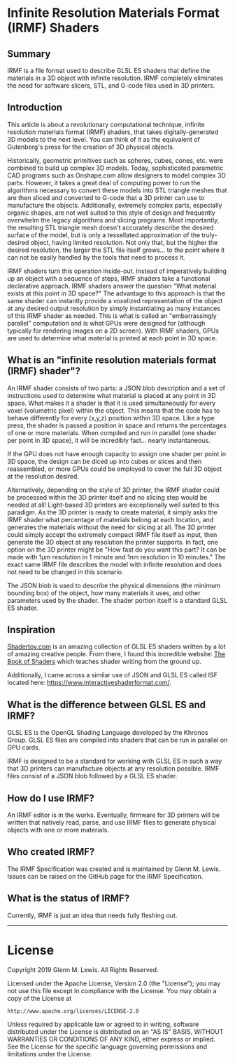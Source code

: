 # Infinite Resolution Materials Format (IRMF) Shaders

## Summary

IRMF is a file format used to describe GLSL ES shaders that define
the materials in a 3D object with infinite resolution. IRMF
completely eliminates the need for software slicers, STL, and G-code
files used in 3D printers.

## Introduction

This article is about a revolutionary computational technique,
infinite resolution materials format (IRMF) shaders, that takes
digitally-generated 3D models to the next level. You can think of it
as the equivalent of Gutenberg's press for the creation of 3D
physical objects.

Historically, geometric primitives such as spheres, cubes, cones,
etc. were combined to build up complex 3D models. Today,
sophisticated parametric CAD programs such as Onshape.com allow
designers to model complex 3D parts. However, it takes a great deal
of computing power to run the algorithms necessary to convert these
models into STL triangle meshes that are then sliced and converted to
G-code that a 3D printer can use to manufacture the
objects. Additionally, extremely complex parts, especially organic
shapes, are not well suited to this style of design and frequently
overwhelm the legacy algorithms and slicing programs. Most
importantly, the resulting STL triangle mesh doesn't accurately
describe the desired surface of the model, but is only a tessellated
approximation of the truly-desired object, having limited
resolution. Not only that, but the higher the desired resolution, the
larger the STL file itself grows... to the point where it can not be
easily handled by the tools that need to process it.

IRMF shaders turn this operation inside-out. Instead of
imperatively building up an object with a sequence of steps, IRMF
shaders take a functional declarative approach. IRMF shaders answer
the question "What material exists at this point in 3D space?" The
advantage to this approach is that the same shader can instantly
provide a voxelized representation of the object at any desired
output resolution by simply instantiating as many instances of this
IRMF shader as needed. This is what is called an "embarrassingly
parallel" computation and is what GPUs were designed for (although
typically for rendering images on a 2D screen). With IRMF shaders,
GPUs are used to determine what material is printed at each point in
3D space.

## What is an "infinite resolution materials format (IRMF) shader"?

An IRMF shader consists of two parts: a JSON blob description and
a set of instructions used to determine what material is placed at
any point in 3D space. What makes it a shader is that it is used
simultaneously for every voxel (volumetric pixel) within the
object. This means that the code has to behave differently for every
(x,y,z) position within 3D space. Like a type press, the shader is
passed a position in space and returns the percentages of one or more
materials. When compiled and run in parallel (one shader per point in
3D space), it will be incredibly fast... nearly instantaneous.

If the GPU does not have enough capacity to assign one shader per
point in 3D space, the design can be diced up into cubes or slices
and then reassembled, or more GPUs could be employed to cover the
full 3D object at the resolution desired.

Alternatively, depending on the style of 3D printer, the IRMF
shader could be processed within the 3D printer itself and no slicing
step would be needed at all! Light-based 3D printers are
exceptionally well suited to this paradigm. As the 3D printer is
ready to create material, it simply asks the IRMF shader what
percentage of materials belong at each location, and generates the
materials without the need for slicing at all. The 3D printer could
simply accept the extremely compact IRMF file itself as input, then
generate the 3D object at any resolution the printer supports. In
fact, one option on the 3D printer might be "How fast do you want
this part? It can be made with 1μm resolution in 1 minute and 1nm
resolution in 10 minutes." The exact same IRMF file describes the
model with infinite resolution and does not need to be changed in
this scenario.

The JSON blob is used to describe the physical dimensions (the
minimum bounding box) of the object, how many materials it uses, and
other parameters used by the shader. The shader portion itself is a
standard GLSL ES shader.

## Inspiration

[Shadertoy.com](https://shadertoy.com) is an amazing collection
of GLSL ES shaders written by a lot of amazing creative people. From
there, I found this incredible website: [The Book of
Shaders](https://thebookofshaders.com/) which teaches shader writing
from the ground up.

Additionally, I came across a similar use of JSON and GLSL ES called
ISF located here: https://www.interactiveshaderformat.com/.

## What is the difference between GLSL ES and IRMF?

GLSL ES is the OpenGL Shading Language developed by the Khronos
Group. GLSL ES files are compiled into shaders that can be run in
parallel on GPU cards.

IRMF is designed to be a standard for working with GLSL ES in such a
way that 3D printers can manufacture objects at any resolution
possible. IRMF files consist of a JSON blob followed by a GLSL ES
shader.

## How do I use IRMF?

An IRMF editor is in the works. Eventually, firmware for 3D
printers will be written that natively read, parse, and use IRMF
files to generate physical objects with one or more materials.

## Who created IRMF?

The IRMF Specification was created and is maintained by
Glenn M. Lewis. Issues can be raised on the GitHub page for the
IRMF Specification.

## What is the status of IRMF?

Currently, IRMF is just an idea that needs fully fleshing out.

----------------------------------------------------------------------

# License

Copyright 2019 Glenn M. Lewis. All Rights Reserved.

Licensed under the Apache License, Version 2.0 (the "License");
you may not use this file except in compliance with the License.
You may obtain a copy of the License at

    http://www.apache.org/licenses/LICENSE-2.0

Unless required by applicable law or agreed to in writing, software
distributed under the License is distributed on an "AS IS" BASIS,
WITHOUT WARRANTIES OR CONDITIONS OF ANY KIND, either express or implied.
See the License for the specific language governing permissions and
limitations under the License.
